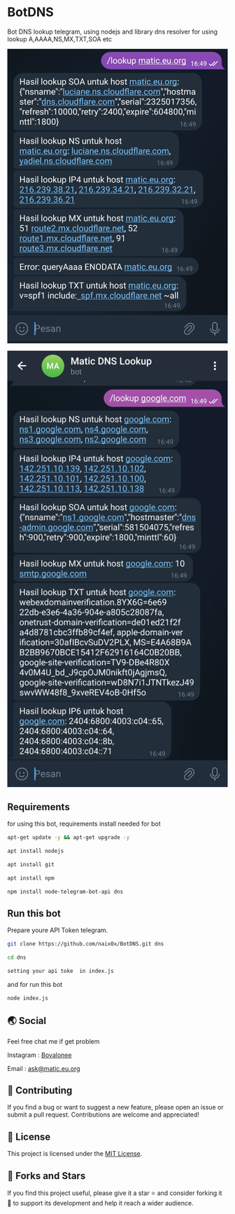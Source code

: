 # BotDNS
Bot DNS lookup telegram, using nodejs and library dns resolver for using lookup A,AAAA,NS,MX,TXT,SOA etc

<p align="left">
  <img src="https://raw.githubusercontent.com/naix0x/BotDNS/main/Screenshot_20231112-164920_Telegram.jpg" />
</p>

<p align="right">
  <img src="https://raw.githubusercontent.com/naix0x/BotDNS/main/Screenshot_20231112-164929_Telegram.jpg" />
</p>


## Requirements 

for using this bot, requirements install needed for bot

```bash
apt-get update -y && apt-get upgrade -y
```

```bash
apt install nodejs
```

```bash
apt install git
```

```bash
apt install npm
```

```bash
npm install node-telegram-bot-api dns
```

## Run this bot

Prepare youre API Token telegram.

```bash
git clone https://github.com/naix0x/BotDNS.git dns
```

```bash
cd dns
```

```bash
setting your api toke  in index.js 
```

and for run this bot
```bash
node index.js
```

## 🌏 Social

Feel free chat me if get problem

Instagram : [Bovalonee](https://instagram.com/bovalonee)

Email : ask@matic.eu.org

## 🤝 Contributing

If you find a bug or want to suggest a new feature, please open an issue or submit a pull request. Contributions are welcome and appreciated!

## 📝 License

This project is licensed under the [MIT License](https://github.com/naix0x/BotDNS/blob/main/LICENSE).

## 👥 Forks and Stars

If you find this project useful, please give it a star ⭐ and consider forking it 🍴 to support its development and help it reach a wider audience.
